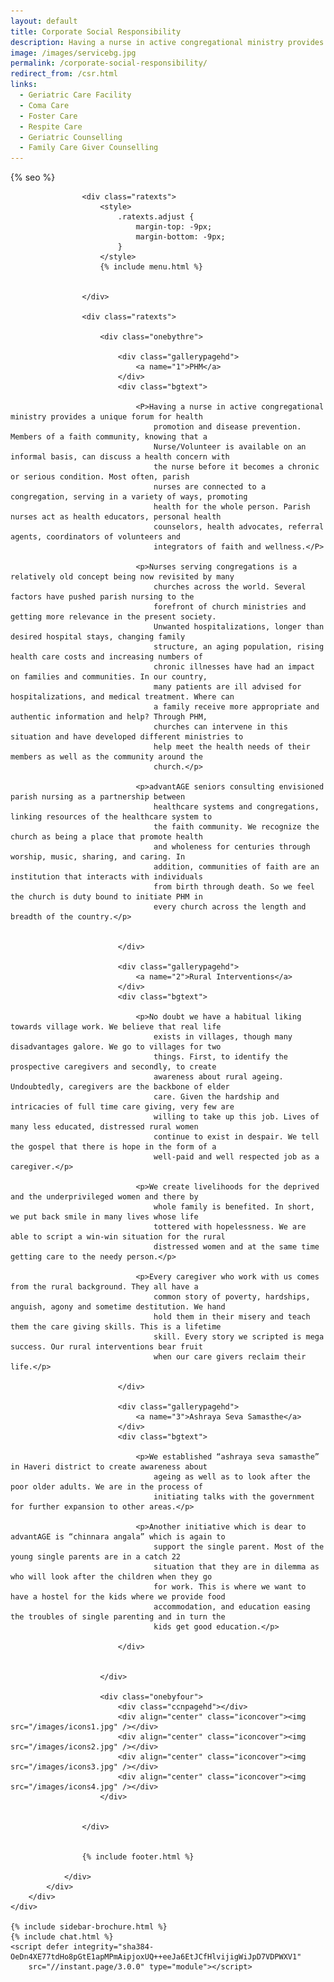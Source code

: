 ```yaml
---
layout: default
title: Corporate Social Responsibility
description: Having a nurse in active congregational ministry provides a unique forum for health promotion and disease prevention. Members of a faith community, knowing that a Nurse/Volunteer is available on an informal basis, can discuss a health concern with the nurse before it becomes a chronic or serious condition.
image: /images/servicebg.jpg
permalink: /corporate-social-responsibility/
redirect_from: /csr.html
links:
  - Geriatric Care Facility
  - Coma Care
  - Foster Care
  - Respite Care
  - Geriatric Counselling
  - Family Care Giver Counselling
---
```



<head>
    <meta content="text/html; charset=utf-8" http-equiv="Content-Type" />
  <link rel="shortcut icon" href="/images/favicon.ico" type="image/x-icon">
  <link rel="icon" href="/images/favicon.ico" type="image/x-icon">

<meta content="width=device-width, initial-scale=1" name="viewport">
{% seo %}
<meta
    content="seniors care, elder care, assisted living homes, coma care, dementia care, Alzheimer's care, respite care, foster care, hospice care, domicilary care, Geriatric Care Facility, old age home, bed ridden patients, Intervention patients, tracheotomy patients, colostomy, catheter, nasal feeding, PEG feeding, geriatric counseling, senior counseling, old age care, home nursing, elderly care taker,senior care giver,trained home nurses, trained senior carer, gerentology experts, research, seminar, international faculty in gerentology"
    name="keywords" />
<link href="/assets/css/advant.css" rel="stylesheet" type="text/css" />
<!--mobile menu start-->
<link href="/respmenu/responsivemobilemenu.css" rel="stylesheet" type="text/css" />
<script src="/respmenu/jquery.min.js"  ></script>
<script src="/respmenu/responsivemobilemenu.js"  ></script>
<!--mobile menu end-->


<!-- sidebar script start from here -->
<script src="/sidebar/jquery.js"  ></script>
<link href="/sidebar/sidebar.css" rel="stylesheet" type="text/css" />
<script  >
    jQuery(document).ready(function () {
        jQuery("#facebook_right").hover(function () {
            jQuery(this).stop(true, false).animate({
                right: 0
            }, 500);
        }, function () {
            jQuery("#facebook_right").stop(true, false).animate({
                right: -325
            }, 500);
        });

        jQuery("#twitter_right").hover(function () {
            jQuery(this).stop(true, false).animate({
                right: 0
            }, 500);
        }, function () {
            jQuery("#twitter_right").stop(true, false).animate({
                right: -325
            }, 500);
        });

        jQuery("#testimoni_right").hover(function () {
            jQuery(this).stop(true, false).animate({
                right: 0
            }, 500);
        }, function () {
            jQuery("#testimoni_right").stop(true, false).animate({
                right: -300
            }, 500);
        });
    });
</script>

<!-- sidebar script end from here -->
<!-- Google Analytics -->
<script async src="https://www.googletagmanager.com/gtag/js?id=UA-140719676-1"></script>
<script>
    window.dataLayer = window.dataLayer || [];
    function gtag() { dataLayer.push(arguments); }
    gtag('js', new Date());

    gtag('config', 'UA-140719676-1');
</script>
</head>

<body>
    <div id="servicebg">
        <div id="foot">
            <div id="fix">
                <div id="actual">

                    <div class="ratexts">
                        <style>
                            .ratexts.adjust {
                                margin-top: -9px;
                                margin-bottom: -9px;
                            }
                        </style>
                        {% include menu.html %}


                    </div>

                    <div class="ratexts">

                        <div class="onebythre">

                            <div class="gallerypagehd">
                                <a name="1">PHM</a>
                            </div>
                            <div class="bgtext">

                                <P>Having a nurse in active congregational ministry provides a unique forum for health
                                    promotion and disease prevention. Members of a faith community, knowing that a
                                    Nurse/Volunteer is available on an informal basis, can discuss a health concern with
                                    the nurse before it becomes a chronic or serious condition. Most often, parish
                                    nurses are connected to a congregation, serving in a variety of ways, promoting
                                    health for the whole person. Parish nurses act as health educators, personal health
                                    counselors, health advocates, referral agents, coordinators of volunteers and
                                    integrators of faith and wellness.</P>

                                <p>Nurses serving congregations is a relatively old concept being now revisited by many
                                    churches across the world. Several factors have pushed parish nursing to the
                                    forefront of church ministries and getting more relevance in the present society.
                                    Unwanted hospitalizations, longer than desired hospital stays, changing family
                                    structure, an aging population, rising health care costs and increasing numbers of
                                    chronic illnesses have had an impact on families and communities. In our country,
                                    many patients are ill advised for hospitalizations, and medical treatment. Where can
                                    a family receive more appropriate and authentic information and help? Through PHM,
                                    churches can intervene in this situation and have developed different ministries to
                                    help meet the health needs of their members as well as the community around the
                                    church.</p>

                                <p>advantAGE seniors consulting envisioned parish nursing as a partnership between
                                    healthcare systems and congregations, linking resources of the healthcare system to
                                    the faith community. We recognize the church as being a place that promote health
                                    and wholeness for centuries through worship, music, sharing, and caring. In
                                    addition, communities of faith are an institution that interacts with individuals
                                    from birth through death. So we feel the church is duty bound to initiate PHM in
                                    every church across the length and breadth of the country.</p>


                            </div>

                            <div class="gallerypagehd">
                                <a name="2">Rural Interventions</a>
                            </div>
                            <div class="bgtext">

                                <p>No doubt we have a habitual liking towards village work. We believe that real life
                                    exists in villages, though many disadvantages galore. We go to villages for two
                                    things. First, to identify the prospective caregivers and secondly, to create
                                    awareness about rural ageing. Undoubtedly, caregivers are the backbone of elder
                                    care. Given the hardship and intricacies of full time care giving, very few are
                                    willing to take up this job. Lives of many less educated, distressed rural women
                                    continue to exist in despair. We tell the gospel that there is hope in the form of a
                                    well-paid and well respected job as a caregiver.</p>

                                <p>We create livelihoods for the deprived and the underprivileged women and there by
                                    whole family is benefited. In short, we put back smile in many lives whose life
                                    tottered with hopelessness. We are able to script a win-win situation for the rural
                                    distressed women and at the same time getting care to the needy person.</p>

                                <p>Every caregiver who work with us comes from the rural background. They all have a
                                    common story of poverty, hardships, anguish, agony and sometime destitution. We hand
                                    hold them in their misery and teach them the care giving skills. This is a lifetime
                                    skill. Every story we scripted is mega success. Our rural interventions bear fruit
                                    when our care givers reclaim their life.</p>

                            </div>

                            <div class="gallerypagehd">
                                <a name="3">Ashraya Seva Samasthe</a>
                            </div>
                            <div class="bgtext">

                                <p>We established “ashraya seva samasthe” in Haveri district to create awareness about
                                    ageing as well as to look after the poor older adults. We are in the process of
                                    initiating talks with the government for further expansion to other areas.</p>

                                <p>Another initiative which is dear to advantAGE is “chinnara angala” which is again to
                                    support the single parent. Most of the young single parents are in a catch 22
                                    situation that they are in dilemma as who will look after the children when they go
                                    for work. This is where we want to have a hostel for the kids where we provide food
                                    accommodation, and education easing the troubles of single parenting and in turn the
                                    kids get good education.</p>

                            </div>


                        </div>

                        <div class="onebyfour">
                            <div class="ccnpagehd"></div>
                            <div align="center" class="iconcover"><img src="/images/icons1.jpg" /></div>
                            <div align="center" class="iconcover"><img src="/images/icons2.jpg" /></div>
                            <div align="center" class="iconcover"><img src="/images/icons3.jpg" /></div>
                            <div align="center" class="iconcover"><img src="/images/icons4.jpg" /></div>
                        </div>


                    </div>

                   
                    {% include footer.html %}

                </div>
            </div>
        </div>
    </div>

    {% include sidebar-brochure.html %}
    {% include chat.html %}
    <script defer integrity="sha384-OeDn4XE77tdHo8pGtE1apMPmAipjoxUQ++eeJa6EtJCfHlvijigWiJpD7VDPWXV1"
        src="//instant.page/3.0.0" type="module"></script>
</body>

